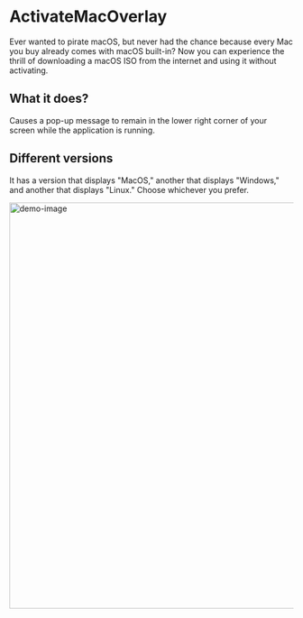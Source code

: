 # ActivateMacOverlay
Ever wanted to pirate macOS, but never had the chance because every Mac you buy already comes with macOS built-in? Now you can experience the thrill of downloading a macOS ISO from the internet and using it without activating.

## What it does?
Causes a pop-up message to remain in the lower right corner of your screen while the application is running.

## Different versions
It has a version that displays "MacOS," another that displays "Windows," and another that displays "Linux." Choose whichever you prefer.


<img width="937" height="720" alt="demo-image" src="https://github.com/user-attachments/assets/081ed5f3-cd55-423d-a14d-f7d8a19867d8" />
